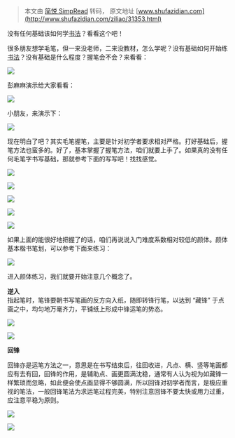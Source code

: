 > 本文由 [简悦 SimpRead](http://ksria.com/simpread/) 转码， 原文地址 [www.shufazidian.com](http://www.shufazidian.com/ziliao/31353.html)

没有任何基础该如何学[书法](http://www.shufazidian.com/)？看看这个吧！  

很多朋友想学毛笔，但一来没老师，二来没教材，怎么学呢？没有基础如何开始练[书法](http://www.shufazidian.com/)？没有基础是什么程度？握笔会不会？来看看：

![](http://images.shufazidian.com/upload/20150114/14212207484328.jpg)

彭麻麻演示给大家看看：

![](http://images.shufazidian.com/upload/20150114/1421220761956.jpg)

小朋友，来演示下：

![](http://images.shufazidian.com/upload/20150114/14212207728778.jpg)

现在明白了吧？其实毛笔握笔，主要是针对初学者要求相对严格。打好基础后，握笔方法也蛮多的。好了，基本掌握了握笔方法，咱们就要上手了。如果真的没有任何毛笔字书写基础，那就参考下面的写写吧！找找感觉。

![](http://images.shufazidian.com/upload/20150114/14212207959832.jpg)

![](http://images.shufazidian.com/upload/20150114/14212208053927.jpg)

![](http://images.shufazidian.com/upload/20150114/14212208207783.jpg)

![](http://images.shufazidian.com/upload/20150114/14212208404883.jpg)

![](http://images.shufazidian.com/upload/20150114/142122087459.jpg)  

如果上面的能很好地把握了的话，咱们再说说入门难度系数相对较低的颜体。颜体基本楷书笔划，可以参考下面来练习：

![](http://images.shufazidian.com/upload/20150114/1421220898155.jpg)  

进入颜体练习，我们就要开始注意几个概念了。

  
**逆入**  
指起笔时，笔锋要朝书写笔画的反方向入纸，随即转锋行笔，以达到 “藏锋” 于点画之中，均匀地万毫齐力，平铺纸上形成中锋运笔的势态。

![](http://images.shufazidian.com/upload/20150114/14212209079867.jpg)

![](http://images.shufazidian.com/upload/20150114/14212209177910.jpg)

**回锋**

回锋亦是运笔方法之一，意思是在书写结束后，往回收进，凡点、横、竖等笔画都应有去有回，回锋的作用，是辅助点、画更圆满沈稳，通常有人认为视为如藏锋一样繁琐而忽略，如此便会使点画显得不够圆满，所以回锋对初学者而言，是极应重视的笔法，一般回锋笔法为求运笔过程完美，特别注意回锋不要太快或用力过重，应注意平稳为原则。

![](http://images.shufazidian.com/upload/20150114/14212209253721.jpg)

![](http://images.shufazidian.com/upload/20150114/14212209355076.jpg)
